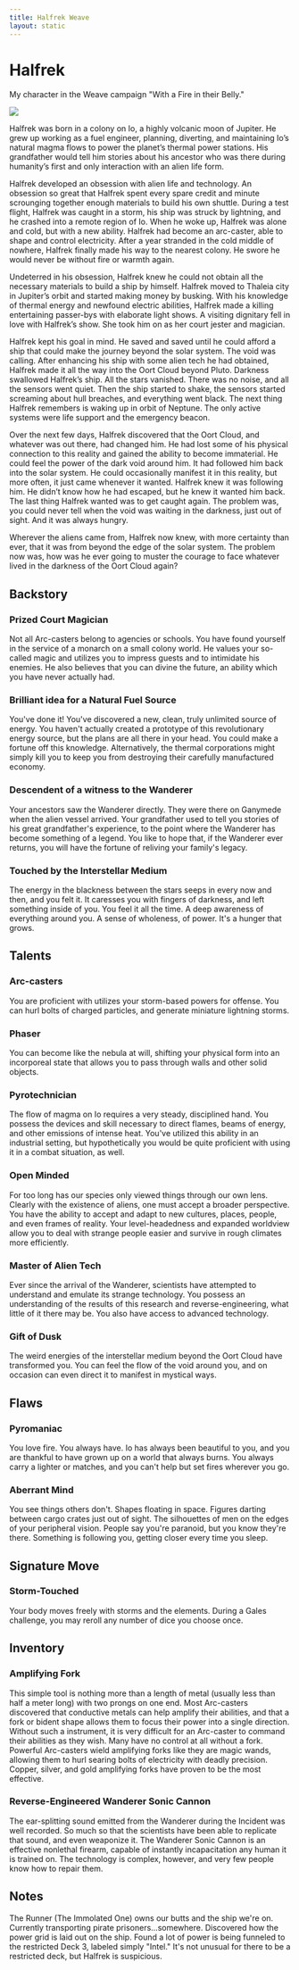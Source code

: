 ```yaml
---
title: Halfrek Weave
layout: static
---
```

# Halfrek

My character in the Weave campaign "With a Fire in their Belly."

<div class="col-sm-5" style="margin-right: 10px;">
<img src="/img/Halfrek.png" class="img-fluid float-start" style="margin-right: 10px">
</div>

Halfrek was born in a colony on Io, a highly volcanic moon of Jupiter. He grew up working as a fuel engineer, planning, diverting, and maintaining Io’s natural magma flows to power the planet’s thermal power stations. His grandfather would tell him stories about his ancestor who was there during humanity’s first and only interaction with an alien life form.

Halfrek developed an obsession with alien life and technology. An obsession so great that Halfrek spent every spare credit and minute scrounging together enough materials to build his own shuttle. During a test flight, Halfrek was caught in a storm, his ship was struck by lightning, and he crashed into a remote region of Io. When he woke up, Halfrek was alone and cold, but with a new ability. Halfrek had become an arc-caster, able to shape and control electricity. After a year stranded in the cold middle of nowhere, Halfrek finally made his way to the nearest colony. He swore he would never be without fire or warmth again.

Undeterred in his obsession, Halfrek knew he could not obtain all the necessary materials to build a ship by himself. Halfrek moved to Thaleia city in Jupiter’s orbit and started making money by busking. With his knowledge of thermal energy and newfound electric abilities, Halfrek made a killing entertaining passer-bys with elaborate light shows. A visiting dignitary fell in love with Halfrek’s show. She took him on as her court jester and magician.

Halfrek kept his goal in mind. He saved and saved until he could afford a ship that could make the journey beyond the solar system. The void was calling. After enhancing his ship with some alien tech he had obtained, Halfrek made it all the way into the Oort Cloud beyond Pluto. Darkness swallowed Halfrek’s ship. All the stars vanished. There was no noise, and all the sensors went quiet. Then the ship started to shake, the sensors started screaming about hull breaches, and everything went black. The next thing Halfrek remembers is waking up in orbit of Neptune. The only active systems were life support and the emergency beacon.

Over the next few days, Halfrek discovered that the Oort Cloud, and whatever was out there, had changed him. He had lost some of his physical connection to this reality and gained the ability to become immaterial. He could feel the power of the dark void around him. It had followed him back into the solar system. He could occasionally manifest it in this reality, but more often, it just came whenever it wanted. Halfrek knew it was following him. He didn’t know how he had escaped, but he knew it wanted him back. The last thing Halfrek wanted was to get caught again. The problem was, you could never tell when the void was waiting in the darkness, just out of sight. And it was always hungry.

Wherever the aliens came from, Halfrek now knew, with more certainty than ever, that it was from beyond the edge of the solar system. The problem now was, how was he ever going to muster the courage to face whatever lived in the darkness of the Oort Cloud again?

## Backstory

### Prized Court Magician

Not all Arc-casters belong to agencies or schools. You have found yourself in the service of a monarch on a small colony world. He values your so-called magic and utilizes you to impress  guests and to intimidate his enemies. He also believes that you can divine the future, an ability which you have never actually had.

### Brilliant idea for a Natural Fuel Source

You've done it! You've discovered a new, clean, truly unlimited source of energy. You haven't actually created a prototype of this revolutionary energy source, but the plans are all there in your head. You could make a fortune off this knowledge. Alternatively, the thermal corporations might simply kill you to keep you from destroying their carefully manufactured economy.

### Descendent of a witness to the Wanderer

Your ancestors saw the Wanderer directly. They were there on Ganymede when the alien vessel arrived. Your grandfather used to tell you stories of his great grandfather's experience, to the point where the Wanderer has become something of a legend. You like to hope that, if the Wanderer ever returns, you will have the fortune of reliving your family's legacy.

### Touched by the Interstellar Medium

The energy in the blackness between the stars seeps in every now and then, and you felt it. It caresses you with fingers of darkness, and left something inside of you. You feel it all the time. A deep awareness of everything around you. A sense of wholeness, of power. It's a hunger that grows.

## Talents

### Arc-casters

You are proficient with utilizes your storm-based powers for offense. You can hurl bolts of charged particles, and generate miniature lightning storms.

### Phaser

You can become like the nebula at will, shifting your physical form into an incorporeal state that allows you to pass through walls and other solid objects.

### Pyrotechnician

The flow of magma on Io requires a very steady, disciplined hand. You possess the devices and skill necessary to direct flames, beams of energy, and other emissions of intense heat. You've utilized this ability in an industrial setting, but hypothetically you would be quite proficient with using it in a combat situation, as well.

### Open Minded

For too long has our species only viewed things through our own lens. Clearly with the existence of aliens, one must accept a broader perspective. You have the ability to accept and adapt to new cultures, places, people, and even frames of reality. Your level-headedness and expanded worldview allow you to deal with strange people easier and survive in rough climates more efficiently.

### Master of Alien Tech

Ever since the arrival of the Wanderer, scientists have attempted to understand and emulate its strange technology. You possess an understanding of the results of this research and reverse-engineering, what little of it there may be. You also have access to advanced technology.

### Gift of Dusk

The weird energies of the interstellar medium beyond the Oort Cloud have transformed you. You can feel the flow of the void around you, and on occasion can even direct it to manifest in mystical ways.

## Flaws

### Pyromaniac

You love fire. You always have. Io has always been beautiful to you, and you are thankful to have grown up on a world that always burns. You always carry a lighter or matches, and you can't help but set fires wherever you go.

### Aberrant Mind

You see things others don't. Shapes floating in space. Figures darting between cargo crates just out of sight. The silhouettes of men on the edges of your peripheral vision. People say you're paranoid, but you know they're there. Something is following you, getting closer every time you sleep.

## Signature Move

### Storm-Touched

Your body moves freely with storms and the elements. During a Gales challenge, you may reroll any number of dice you choose once.

## Inventory

### Amplifying Fork

This simple tool is nothing more than a length of metal (usually less than half a meter long) with two prongs on one end. Most Arc-casters discovered that conductive metals can help amplify their abilities, and that a fork or bident shape allows them to focus their power into a single direction. Without such a instrument, it is very difficult for an Arc-caster to command their abilities as they wish. Many have no control at all without a fork. Powerful Arc-casters wield amplifying forks like they are magic wands, allowing them to hurl searing bolts of electricity with deadly precision. Copper, silver, and gold amplifying forks have proven to be the most effective.

### Reverse-Engineered Wanderer Sonic Cannon

The ear-splitting sound emitted from the Wanderer during the Incident was well recorded. So much so that the scientists have been able to replicate that sound, and even weaponize it. The Wanderer Sonic Cannon is an effective nonlethal firearm, capable of instantly incapacitation any human it is trained on. The technology is complex, however, and very few people know how to repair them.

## Notes

The Runner (The Immolated One) owns our butts and the ship we're on. Currently transporting pirate prisoners...somewhere. Discovered how the power grid is laid out on the ship. Found a lot of power is being funneled to the restricted Deck 3, labeled simply "Intel." It's not unusual for there to be a restricted deck, but Halfrek is suspicious.
